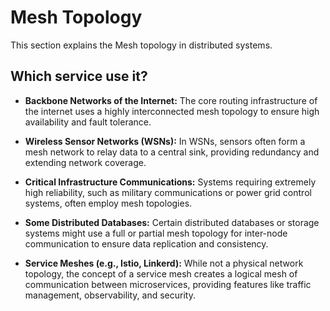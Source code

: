 # Mesh Topology

This section explains the Mesh topology in distributed systems.

## Which service use it?



-   **Backbone Networks of the Internet:** The core routing infrastructure of the internet uses a highly interconnected mesh topology to ensure high availability and fault tolerance.

-   **Wireless Sensor Networks (WSNs):** In WSNs, sensors often form a mesh network to relay data to a central sink, providing redundancy and extending network coverage.

-   **Critical Infrastructure Communications:** Systems requiring extremely high reliability, such as military communications or power grid control systems, often employ mesh topologies.

-   **Some Distributed Databases:** Certain distributed databases or storage systems might use a full or partial mesh topology for inter-node communication to ensure data replication and consistency.

-   **Service Meshes (e.g., Istio, Linkerd):** While not a physical network topology, the concept of a service mesh creates a logical mesh of communication between microservices, providing features like traffic management, observability, and security.
